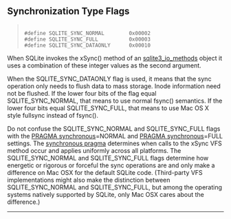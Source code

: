 ## Synchronization Type Flags




> ```
> 
> #define SQLITE_SYNC_NORMAL        0x00002
> #define SQLITE_SYNC_FULL          0x00003
> #define SQLITE_SYNC_DATAONLY      0x00010
> 
> ```



When SQLite invokes the xSync() method of an
[sqlite3\_io\_methods](#sqlite3_io_methods) object it uses a combination of
these integer values as the second argument.


When the SQLITE\_SYNC\_DATAONLY flag is used, it means that the
sync operation only needs to flush data to mass storage. Inode
information need not be flushed. If the lower four bits of the flag
equal SQLITE\_SYNC\_NORMAL, that means to use normal fsync() semantics.
If the lower four bits equal SQLITE\_SYNC\_FULL, that means
to use Mac OS X style fullsync instead of fsync().


Do not confuse the SQLITE\_SYNC\_NORMAL and SQLITE\_SYNC\_FULL flags
with the [PRAGMA synchronous](pragma.html#pragma_synchronous)\=NORMAL and [PRAGMA synchronous](pragma.html#pragma_synchronous)\=FULL
settings. The [synchronous pragma](pragma.html#pragma_synchronous) determines when calls to the
xSync VFS method occur and applies uniformly across all platforms.
The SQLITE\_SYNC\_NORMAL and SQLITE\_SYNC\_FULL flags determine how
energetic or rigorous or forceful the sync operations are and
only make a difference on Mac OSX for the default SQLite code.
(Third\-party VFS implementations might also make the distinction
between SQLITE\_SYNC\_NORMAL and SQLITE\_SYNC\_FULL, but among the
operating systems natively supported by SQLite, only Mac OSX
cares about the difference.)




---



